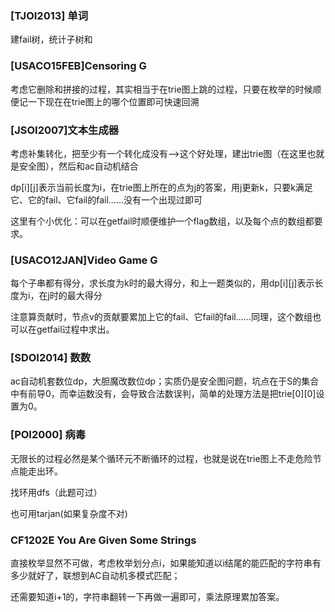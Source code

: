
### [TJOI2013] 单词

建fail树，统计子树和


### [USACO15FEB]Censoring G

考虑它删除和拼接的过程，其实相当于在trie图上跳的过程，只要在枚举的时候顺便记一下现在在trie图上的哪个位置即可快速回溯


### [JSOI2007]文本生成器

考虑补集转化，把至少有一个转化成没有——>这个好处理，建出trie图（在这里也就是安全图），然后和ac自动机结合

dp[i][j]表示当前长度为i，在trie图上所在的点为j的答案，用j更新k，只要k满足它、它的fail、它fail的fail......没有一个出现过即可

这里有个小优化：可以在getfail时顺便维护一个flag数组，以及每个点的数组都要求。


### [USACO12JAN]Video Game G

每个子串都有得分，求长度为k时的最大得分，和上一题类似的，用dp[i][j]表示长度为i，在j时的最大得分

注意算贡献时，节点v的贡献要累加上它的fail、它fail的fail......同理，这个数组也可以在getfail过程中求出。


### [SDOI2014] 数数

ac自动机套数位dp，大胆魔改数位dp；实质仍是安全图问题，坑点在于S的集合中有前导0，而幸运数没有，会导致合法数误判，简单的处理方法是把trie[0][0]设置为0。

### [POI2000] 病毒

无限长的过程必然是某个循环元不断循环的过程，也就是说在trie图上不走危险节点能走出环。

找环用dfs（此题可过）

也可用tarjan(如果复杂度不对)

### CF1202E You Are Given Some Strings

直接枚举显然不可做，考虑枚举划分点i，如果能知道以i结尾的能匹配的字符串有多少就好了，联想到AC自动机多模式匹配；

还需要知道i+1的，字符串翻转一下再做一遍即可，乘法原理累加答案。




